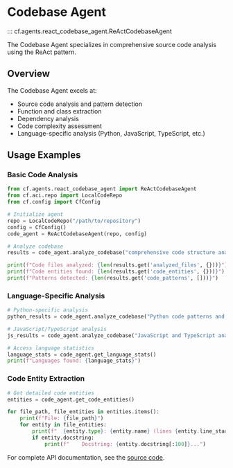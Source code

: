 # Codebase Agent

::: cf.agents.react_codebase_agent.ReActCodebaseAgent

The Codebase Agent specializes in comprehensive source code analysis using the ReAct pattern.

## Overview

The Codebase Agent excels at:

- Source code analysis and pattern detection
- Function and class extraction
- Dependency analysis
- Code complexity assessment
- Language-specific analysis (Python, JavaScript, TypeScript, etc.)

## Usage Examples

### Basic Code Analysis

```python
from cf.agents.react_codebase_agent import ReActCodebaseAgent
from cf.aci.repo import LocalCodeRepo
from cf.config import CfConfig

# Initialize agent
repo = LocalCodeRepo("/path/to/repository")
config = CfConfig()
code_agent = ReActCodebaseAgent(repo, config)

# Analyze codebase
results = code_agent.analyze_codebase("comprehensive code structure analysis")

print(f"Code files analyzed: {len(results.get('analyzed_files', {}))}")
print(f"Code entities found: {len(results.get('code_entities', {}))}")
print(f"Patterns detected: {len(results.get('code_patterns', []))}")
```

### Language-Specific Analysis

```python
# Python-specific analysis
python_results = code_agent.analyze_codebase("Python code patterns and structure")

# JavaScript/TypeScript analysis  
js_results = code_agent.analyze_codebase("JavaScript and TypeScript analysis")

# Access language statistics
language_stats = code_agent.get_language_stats()
print(f"Languages found: {language_stats}")
```

### Code Entity Extraction

```python
# Get detailed code entities
entities = code_agent.get_code_entities()

for file_path, file_entities in entities.items():
    print(f"File: {file_path}")
    for entity in file_entities:
        print(f"  {entity.type}: {entity.name} (lines {entity.line_start}-{entity.line_end})")
        if entity.docstring:
            print(f"    Docstring: {entity.docstring[:100]}...")
```

For complete API documentation, see the [source code](../../cf/agents/react_codebase_agent.py).